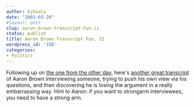 ```yaml
---
author: kjhealy
date: "2003-03-28"
#layout: post
slug: aaron-brown-transcript-fun-ii
status: publish
title: Aaron Brown Transcript Fun, II
wordpress_id: '338'
categories:
- Politics
---
```


Following up on [the one from the other day](http://www.kieranhealy.org/blog/archives/000332.html#000332), here's [another great transcript](http://www.busybusybusy.com/b3_arc_03_0324_annex_2.shtml "Busy, Busy, Busy") of Aaron Brown interviewing someone, trying to push his own view via his questions, and then discovering he is losing the argument in a really embarrassing way. Hint to Aaron: if you want to strongarm interviewees, you need to have a strong arm.
